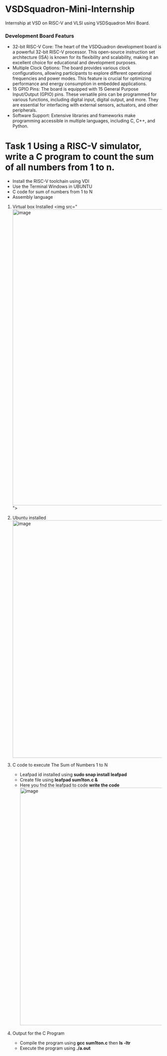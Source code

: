 # VSDSquadron-Mini-Internship
Internship at VSD on RISC-V and VLSI using VSDSquadron Mini Board.
### Development Board Featurs
* 32-bit RISC-V Core: The heart of the VSDQuadron development board is a powerful 32-bit RISC-V processor. This open-source instruction set architecture (ISA) is known for its flexibility and scalability, making it an excellent choice for educational and development purposes.
* Multiple Clock Options: The board provides various clock configurations, allowing participants to explore different operational frequencies and power modes. This feature is crucial for optimizing performance and energy consumption in embedded applications.
* 15 GPIO Pins: The board is equipped with 15 General Purpose Input/Output (GPIO) pins. These versatile pins can be programmed for various functions, including digital input, digital output, and more. They are essential for interfacing with external sensors, actuators, and other peripherals.
* Software Support: Extensive libraries and frameworks make programming accessible in multiple languages, including C, C++, and Python.
# Task 1 Using a RISC-V simulator, write a C program to count the sum of all numbers from 1 to n.
* Install the RISC-V toolchain using VDI
* Use the Terminal Windows in UBUNTU
* C code for sum of numbers from 1 to N
* Assembly language
1. Virtual box Installed
  <img src="<img width="951" alt="image" src="https://github.com/Princy-5/VSDSquadron-Mini-Internship/assets/173944414/57126163-6ec6-47d5-86b6-145d8b11db0e">
">
2. Ubuntu installed
       <img width="763" alt="image" src="https://github.com/Princy-5/VSDSquadron-Mini-Internship/assets/173944414/75d04869-329c-4aea-9f66-07668db4c640">

  3. C code to execute The Sum of Numbers 1 to N
      * Leafpad id installed using **sudo snap install leafpad**
      * Create file using **leafpad sum1ton.c &**
      * Here you fnd the leafpad to code **write the code**
        <img width="763" alt="image" src="https://github.com/Princy-5/VSDSquadron-Mini-Internship/assets/173944414/f6223570-9184-4e2b-8f4b-e39d983be5b5">

  4. Output for the C Program
     * Compile the program using **gcc sum1ton.c** then **ls -ltr**
     * Execute the program using **./a.out**

     







